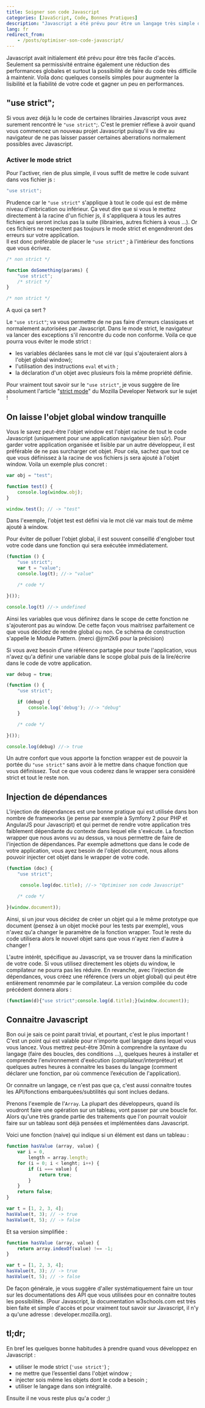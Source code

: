 ```yaml
---
title: Soigner son code Javascript
categories: [JavaScript, Code, Bonnes Pratiques]
description: "Javascript a été prévu pour être un langage très simple d'accès au détriment de ses performances. C'est donc a vous de faire quelques efforts pour avoir un code optimisé"
lang: fr
redirect_from:
    - /posts/optimiser-son-code-javascript/
---
```


Javascript avait initialement été prévu pour être très facile d'accès. Seulement sa permissivité entraine également une réduction des performances globales et surtout la possibilité de faire du code très difficile à maintenir. Voila donc quelques conseils simples pour augmenter la lisibilité et la fiabilité de votre code et gagner un peu en performances.

## "use strict";

Si vous avez déjà lu le code de certaines librairies Javascript vous avez surement rencontré le `"use strict"`;. C'est le premier réflexe à avoir quand vous commencez un nouveau projet Javascript puisqu'il va dire au navigateur de ne pas laisser passer certaines aberrations normalement possibles avec Javascript.

### Activer le mode strict

Pour l'activer, rien de plus simple, il vous suffit de mettre le code suivant dans vos fichier js :

```javascript
"use strict";
```

Prudence car le `"use strict"` s'applique à tout le code qui est de même niveau d'imbrication ou inférieur. Ça veut dire que si vous le mettez directement à la racine d'un fichier js, il s'appliquera à tous les autres fichiers qui seront inclus pas la suite (librairies, autres fichiers à vous ...). Or ces fichiers ne respectent pas toujours le mode strict et engendreront des erreurs sur votre application.  
Il est donc préférable de placer le `"use strict"` ; à l'intérieur des fonctions que vous écrivez.


```javascript
/* non strict */

function doSomething(params) {
    "use strict";
    /* strict */
}

/* non strict */
```

A quoi ça sert ?

Le `"use strict"`; va vous permettre de ne pas faire d'erreurs classiques et normalement autorisées par Javascript. Dans le mode strict, le navigateur va lancer des exceptions s'il rencontre du code non conforme. Voila ce que pourra vous éviter le mode strict :

- les variables déclarées sans le mot clé var (qui s'ajouteraient alors à l'objet global window);
- l'utilisation des instructions `eval` et `with` ;
- la déclaration d'un objet avec plusieurs fois la même propriété définie.


Pour vraiment tout savoir sur le `"use strict"`, je vous suggère de lire absolument l'article "[strict mode](https://developer.mozilla.org/en-US/docs/Web/JavaScript/Reference/Functions_and_function_scope/Strict_mode)" du Mozilla Developer Network sur le sujet !

## On laisse l'objet global window tranquille 

Vous le savez peut-être l'objet window est l'objet racine de tout le code Javascript (uniquement pour une application navigateur bien sûr). Pour garder votre application organisée et lisible par un autre développeur, il est préférable de ne pas surcharger cet objet. Pour cela, sachez que tout ce que vous définissez à la racine de vos fichiers js sera ajouté à l'objet window. Voila un exemple plus concret :

```javascript
var obj = "test";

function test() {
    console.log(window.obj);
}

window.test(); // -> "test"
```

Dans l'exemple, l'objet test est défini via le mot clé var mais tout de même ajouté à window.

Pour éviter de polluer l'objet global, il est souvent conseillé d'englober tout votre code dans une fonction qui sera exécutée immédiatement.

```javascript
(function () { 
    "use strict";
    var t = "value";
    console.log(t); //-> "value"

    /* code */

}());

console.log(t) //-> undefined
```

Ainsi les variables que vous définirez dans le scope de cette fonction ne s'ajouteront pas au window. De cette façon vous maitrisez parfaitement ce que vous décidez de rendre global ou non. Ce schéma de construction s'appelle le Module Pattern. (merci @jrm2k6  pour la précision)

Si vous avez besoin d'une référence partagée pour toute l'application, vous n'avez qu'a définir une variable dans le scope global puis de la lire/écrire dans le code de votre application.


```javascript
var debug = true;

(function () { 
    "use strict";

    if (debug) {
        console.log('debug'); //-> "debug"
    }

    /* code */

}());

console.log(debug) //-> true
```

Un autre confort que vous apporte la fonction wrapper est de pouvoir la portée du `"use strict"` sans avoir à le mettre dans chaque fonction que vous définissez. Tout ce que vous coderez dans le wrapper sera considéré strict et tout le reste non.

## Injection de dépendances

L'injection de dépendances est une bonne pratique qui est utilisée dans bon nombre de frameworks (je pense par exemple à Symfony 2 pour PHP et AngularJS pour Javascript) et qui permet de rendre votre application très faiblement dépendante du contexte dans lequel elle s'exécute. La fonction wrapper que nous avons vu au dessus, va nous permettre de faire de l'injection de dépendances. Par exemple admettons que dans le code de votre application, vous ayez besoin de l'objet document, nous allons pouvoir injecter cet objet dans le wrapper de votre code.


```javascript
(function (doc) { 
    "use strict";

     console.log(doc.title); //-> "Optimiser son code Javascript"

    /* code */

}(window.document));
```

Ainsi, si un jour vous décidez de créer un objet qui a le même prototype que document (pensez à un objet mocké pour les tests par exemple), vous n'avez qu'a changer le paramètre de la fonction wrapper. Tout le reste du code utilisera alors le nouvel objet sans que vous n'ayez rien d'autre à changer !

L'autre intérêt, spécifique au Javascript, va se trouver dans la minification de votre code. Si vous utilisez directement les objets du window, le compilateur ne pourra pas les réduire. En revanche, avec l'injection de dépendances, vous créez une référence (vers un objet global) qui peut être entièrement renommée par le compilateur. La version compilée du code précédent donnera alors :


```javascript
(function(d){"use strict";console.log(d.title);}(window.document));
```

## Connaitre Javascript

Bon oui je sais ce point parait trivial, et pourtant, c'est le plus important ! C'est un point qui est valable pour n'importe quel langage dans lequel vous vous lancez. Vous mettrez peut-être 30min à comprendre la syntaxe du langage (faire des boucles, des conditions ...), quelques heures à installer et comprendre l'environnement d'exécution (compilateur/interpréteur) et quelques autres heures à connaitre les bases du langage (comment déclarer une fonction, par où commence l’exécution de l'application).

Or connaitre un langage, ce n'est pas que ça, c'est aussi connaitre toutes les API/fonctions embarquées/subtilités qui sont inclues dedans.

Prenons l'exemple de l'`Array`. La plupart des développeurs, quand ils voudront faire une opération sur un tableau, vont passer par une boucle for. Alors qu'une très grande partie des traitements que l'on pourrait vouloir faire sur un tableau sont déjà pensées et implémentées dans Javascript.

Voici une fonction (naive) qui indique si un élément est dans un tableau :

```javascript
function hasValue (array, value) {
    var i = 0,
        length = array.length;
    for (i = 0; i < lenght; i++) {
        if (i === value) {
            return true;
        }
    }
    return false;
}

var t = [1, 2, 3, 4];
hasValue(t, 3); // -> true
hasValue(t, 5); // -> false
```

Et sa version simplifiée :

```javascript
function hasValue (array, value) {
    return array.indexOf(value) !== -1;
}

var t = [1, 2, 3, 4];
hasValue(t, 3); // -> true
hasValue(t, 5); // -> false
```

De façon générale, je vous suggère d'aller systématiquement faire un tour sur les documentations des API que vous utilisées pour en connaitre toutes les possibilités. (Pour Javascript, la documentation w3schools.com est très bien faite et simple d'accès et pour vraiment tout savoir sur Javascript, il n'y a qu'une adresse : developer.mozilla.org).

## tl;dr;

En bref les quelques bonne habitudes à prendre quand vous développez en Javascript :

- utiliser le mode strict (`'use strict'`) ;
- ne mettre que l’essentiel dans l'objet window ;
- injecter sois même les objets dont le code a besoin ;
- utiliser le langage dans son intégralité.

Ensuite il ne vous reste plus qu'a coder ;)

